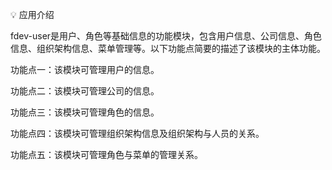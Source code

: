 💡 应用介绍

fdev-user是用户、角色等基础信息的功能模块，包含用户信息、公司信息、角色信息、组织架构信息、菜单管理等。以下功能点简要的描述了该模块的主体功能。

功能点一：该模块可管理用户的信息。

功能点二：该模块可管理公司的信息。

功能点三：该模块可管理角色的信息。

功能点四：该模块可管理组织架构信息及组织架构与人员的关系。

功能点五：该模块可管理角色与菜单的管理关系。
